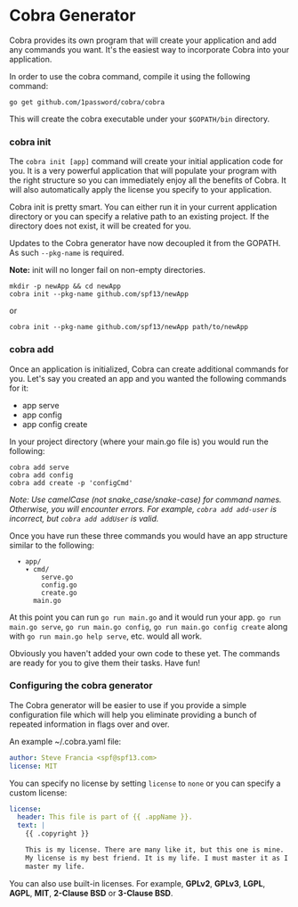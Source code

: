 # Cobra Generator

Cobra provides its own program that will create your application and add any
commands you want. It's the easiest way to incorporate Cobra into your application.

In order to use the cobra command, compile it using the following command:

    go get github.com/1password/cobra/cobra

This will create the cobra executable under your `$GOPATH/bin` directory.

### cobra init

The `cobra init [app]` command will create your initial application code
for you. It is a very powerful application that will populate your program with
the right structure so you can immediately enjoy all the benefits of Cobra. It
will also automatically apply the license you specify to your application.

Cobra init is pretty smart. You can either run it in your current application directory
or you can specify a relative path to an existing project. If the directory does not exist, it will be created for you.

Updates to the Cobra generator have now decoupled it from the GOPATH.
As such `--pkg-name` is required.

**Note:** init will no longer fail on non-empty directories.

```
mkdir -p newApp && cd newApp
cobra init --pkg-name github.com/spf13/newApp
```

or

```
cobra init --pkg-name github.com/spf13/newApp path/to/newApp
```

### cobra add

Once an application is initialized, Cobra can create additional commands for you.
Let's say you created an app and you wanted the following commands for it:

* app serve
* app config
* app config create

In your project directory (where your main.go file is) you would run the following:

```
cobra add serve
cobra add config
cobra add create -p 'configCmd'
```

*Note: Use camelCase (not snake_case/snake-case) for command names.
Otherwise, you will encounter errors.
For example, `cobra add add-user` is incorrect, but `cobra add addUser` is valid.*

Once you have run these three commands you would have an app structure similar to
the following:

```
  ▾ app/
    ▾ cmd/
        serve.go
        config.go
        create.go
      main.go
```

At this point you can run `go run main.go` and it would run your app. `go run
main.go serve`, `go run main.go config`, `go run main.go config create` along
with `go run main.go help serve`, etc. would all work.

Obviously you haven't added your own code to these yet. The commands are ready
for you to give them their tasks. Have fun!

### Configuring the cobra generator

The Cobra generator will be easier to use if you provide a simple configuration
file which will help you eliminate providing a bunch of repeated information in
flags over and over.

An example ~/.cobra.yaml file:

```yaml
author: Steve Francia <spf@spf13.com>
license: MIT
```

You can specify no license by setting `license` to `none` or you can specify
a custom license:

```yaml
license:
  header: This file is part of {{ .appName }}.
  text: |
    {{ .copyright }}

    This is my license. There are many like it, but this one is mine.
    My license is my best friend. It is my life. I must master it as I must
    master my life.
```

You can also use built-in licenses. For example, **GPLv2**, **GPLv3**, **LGPL**,
**AGPL**, **MIT**, **2-Clause BSD** or **3-Clause BSD**.
